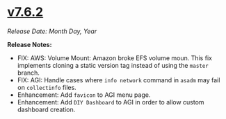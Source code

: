 # [v7.6.2](https://github.com/aerospike/aerolab/releases/tag/7.6.2)

_Release Date: Month Day, Year_

**Release Notes:**
* FIX: AWS: Volume Mount: Amazon broke EFS volume moun. This fix implements cloning a static version tag instead of using the `master` branch.
* FIX: AGI: Handle cases where `info network` command in `asadm` may fail on `collectinfo` files.
* Enhancement: Add `favicon` to AGI menu page.
* Enhancement: Add `DIY Dashboard` to AGI in order to allow custom dashboard creation.
